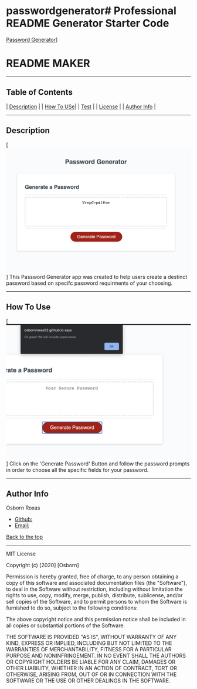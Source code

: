 # passwordgenerator# Professional README Generator Starter Code

[Password Generator](https://github.com/osbornroxas02/readMe-maker/blob/master/readmeImage.png)]

  
# **README MAKER**


---

## Table of Contents 

| [Description](#description) |
| [How To USe](#how-to-use)|
| [Test](#test) |
| [License](#license) |
| [Author Info](#author-info) |


---

## Description 
[![ReadMe Image](https://github.com/osbornroxas02/passwordgenerator/blob/master/results.png)]
This Password Generator app was created to help users create a destinct password based on specifc password requirments of your choosing.

---

## How To Use
[![ReadMe Image](https://github.com/osbornroxas02/passwordgenerator/blob/master/message.png)]
Click on the 'Generate Password' Button and follow the password prompts in order to choose all the specific fields for your password.


---


## Author Info

Osborn Roxas

- [Github:](https://github.com/osbornroxas02?tab=repositories)
- [Email:](https://OSBORNROXAS02@GMAIL.COM)


[Back to the top](#table-of-contents)

---

MIT License

Copyright (c) [2020] [Osborn]

Permission is hereby granted, free of charge, to any person obtaining a copy
of this software and associated documentation files (the "Software"), to deal
in the Software without restriction, including without limitation the rights
to use, copy, modify, merge, publish, distribute, sublicense, and/or sell
copies of the Software, and to permit persons to whom the Software is
furnished to do so, subject to the following conditions:

The above copyright notice and this permission notice shall be included in all
copies or substantial portions of the Software.

THE SOFTWARE IS PROVIDED "AS IS", WITHOUT WARRANTY OF ANY KIND, EXPRESS OR
IMPLIED, INCLUDING BUT NOT LIMITED TO THE WARRANTIES OF MERCHANTABILITY,
FITNESS FOR A PARTICULAR PURPOSE AND NONINFRINGEMENT. IN NO EVENT SHALL THE
AUTHORS OR COPYRIGHT HOLDERS BE LIABLE FOR ANY CLAIM, DAMAGES OR OTHER
LIABILITY, WHETHER IN AN ACTION OF CONTRACT, TORT OR OTHERWISE, ARISING FROM,
OUT OF OR IN CONNECTION WITH THE SOFTWARE OR THE USE OR OTHER DEALINGS IN THE
SOFTWARE.

